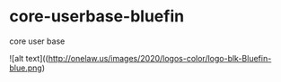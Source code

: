 # core-userbase-bluefin
core user base

![alt text]((http://onelaw.us/images/2020/logos-color/logo-blk-Bluefin-blue.png)
